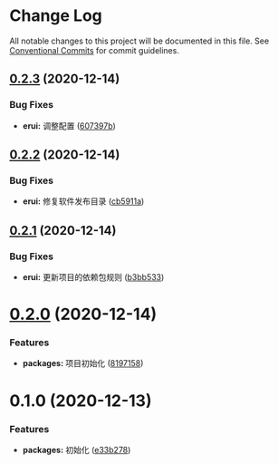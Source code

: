 # Change Log

All notable changes to this project will be documented in this file.
See [Conventional Commits](https://conventionalcommits.org) for commit guidelines.

## [0.2.3](https://github.com/zwsf/erui/compare/erui@0.2.2...erui@0.2.3) (2020-12-14)


### Bug Fixes

* **erui:** 调整配置 ([607397b](https://github.com/zwsf/erui/commit/607397b0d7519ee62ce27c26cda0616d180276ac))





## [0.2.2](https://github.com/zwsf/erui/compare/erui@0.2.1...erui@0.2.2) (2020-12-14)


### Bug Fixes

* **erui:** 修复软件发布目录 ([cb5911a](https://github.com/zwsf/erui/commit/cb5911a64cf5805b56ed06fac8ff925eca9d7762))





## [0.2.1](https://github.com/zwsf/erui/compare/erui@0.2.0...erui@0.2.1) (2020-12-14)


### Bug Fixes

* **erui:** 更新项目的依赖包规则 ([b3bb533](https://github.com/zwsf/erui/commit/b3bb53311cb90a5c7ed0fefd4778b0dcc2914647))





# [0.2.0](https://github.com/zwsf/erui/compare/erui@0.1.0...erui@0.2.0) (2020-12-14)


### Features

* **packages:** 项目初始化 ([8197158](https://github.com/zwsf/erui/commit/81971584470d5d8006d22370368a32a1065bc65a))





# 0.1.0 (2020-12-13)


### Features

* **packages:** 初始化 ([e33b278](https://github.com/zwsf/erui/commit/e33b278b7fec2e62476558fa67342652f9add3d8))

